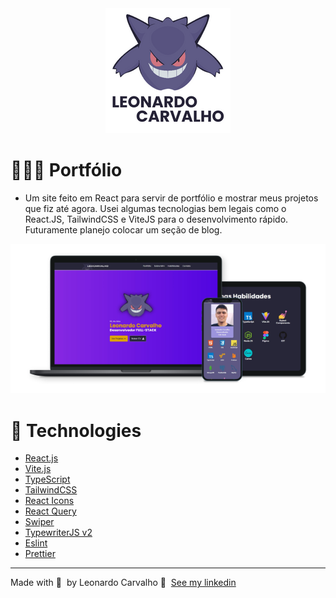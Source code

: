 <div align="center">
  <img src="./src/assets/leo1.png" width="200px"/>
</div>

# 👨🏻‍💻 Portfólio

- Um site feito em React para servir de portfólio e mostrar meus projetos que fiz até agora. Usei algumas tecnologias bem legais como o React.JS, TailwindCSS e ViteJS para o desenvolvimento rápido. Futuramente planejo colocar um seção de blog.

<div align="center">
	<img alt="Logo" src="/src/assets/mock-leo.png" />
</div>

# 🚀 Technologies

- [React.js](https://reactjs.org/)
- [Vite.js](https://vitejs.dev/)
- [TypeScript](https://www.typescriptlang.org/)
- [TailwindCSS](https://tailwindcss.com/)
- [React Icons](https://react-icons.github.io/react-icons/)
- [React Query](https://react-query.tanstack.com/)
- [Swiper](https://swiperjs.com/react/)
- [TypewriterJS v2](https://github.com/tameemsafi/typewriterjs/)
- [Eslint](https://eslint.org/)
- [Prettier](https://prettier.io/)

---

Made with 💜 &nbsp;by Leonardo Carvalho 👋 &nbsp;[See my linkedin](https://www.linkedin.com/in/leocarvalhodev/)
